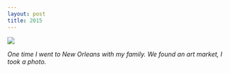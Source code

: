 ```yaml
---
layout: post
title: 2015
---
```


![](https://40.media.tumblr.com/73cf72e850e31195797b1143cdb126be/tumblr_ns495cJB541rloozgo3_1280.jpg)

_One time I went to New Orleans with my family. We found an art market, I took a photo._
